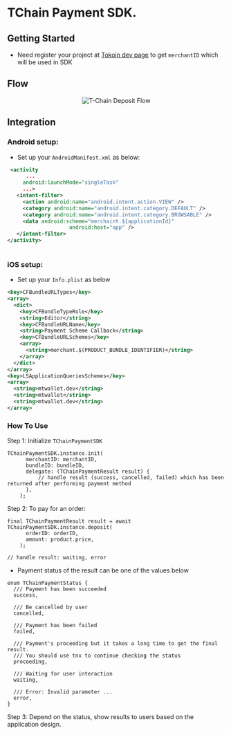 <!-- 
This README describes the package. If you publish this package to pub.dev,
this README's contents appear on the landing page for your package.

For information about how to write a good package README, see the guide for
[writing package pages](https://dart.dev/guides/libraries/writing-package-pages). 

For general information about developing packages, see the Dart guide for
[creating packages](https://dart.dev/guides/libraries/create-library-packages)
and the Flutter guide for
[developing packages and plugins](https://flutter.dev/developing-packages). 
-->

# TChain Payment SDK.

## Getting Started

- Need register your project at [Tokoin dev page](https://developer.tokoin.io/guides/creating-a-project) to get `merchantID` which will be used in SDK

## Flow

<p align="center">
  <img src="https://raw.githubusercontent.com/tokoinofficial/t-chain-payment-sdk/master/resource/deposit_flow.png" alt="T-Chain Deposit Flow" />
</p>


## Integration


### Android setup:

* Set up your ```AndroidManifest.xml``` as below:

```xml
 <activity
      ...
     android:launchMode="singleTask"
     ...>
   <intent-filter>
     <action android:name="android.intent.action.VIEW" />
     <category android:name="android.intent.category.DEFAULT" />
     <category android:name="android.intent.category.BROWSABLE" />
     <data android:scheme="merchaint.${applicationId}"
                    android:host="app" />
   </intent-filter>
</activity>
           
```

### iOS setup:

* Set up your ```Info.plist``` as below

```xml
<key>CFBundleURLTypes</key>
<array>
  <dict>
    <key>CFBundleTypeRole</key>
    <string>Editor</string>
    <key>CFBundleURLName</key>
    <string>Payment Scheme Callback</string>
    <key>CFBundleURLSchemes</key>
    <array>
      <string>merchant.$(PRODUCT_BUNDLE_IDENTIFIER)</string>
    </array>
  </dict>
</array>
<key>LSApplicationQueriesSchemes</key>
<array>
  <string>mtwallet.dev</string>
  <string>mtwallet</string>
  <string>mtwallet.dev</string>
</array>
```

### How To Use

Step 1: Initialize `TChainPaymentSDK`
```
TChainPaymentSDK.instance.init(
      merchantID: merchantID,
      bundleID: bundleID,
      delegate: (TChainPaymentResult result) {
          // handle result (success, cancelled, failed) which has been returned after performing payment method
      },
    );
```

Step 2: To pay for an order:
```
final TChainPaymentResult result = await TChainPaymentSDK.instance.deposit(
      orderID: orderID,
      amount: product.price,
    );
    
// handle result: waiting, error
```

- Payment status of the result can be one of the values below
```
enum TChainPaymentStatus {
  /// Payment has been succeeded
  success,

  /// Be cancelled by user
  cancelled,

  /// Payment has been failed
  failed,

  /// Payment's proceeding but it takes a long time to get the final result.
  /// You should use tnx to continue checking the status
  proceeding,

  /// Waiting for user interaction
  waiting,

  /// Error: Invalid parameter ...
  error,
}
```

Step 3: Depend on the status, show results to users based on the application design.

